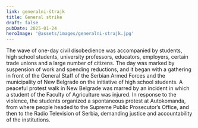 ```yaml
---
link: generalni-štrajk
title: General strike
draft: false
pubDate: 2025-01-24
heroImage: '@assets/images/generalni-strajk.jpg'
---
```

The wave of one-day civil disobedience was accompanied by students, high school students, university professors, educators, employers, certain trade unions and a large number of citizens. The day was marked by suspension of work and spending reductions, and it began with a gathering in front of the General Staff of the Serbian Armed Forces and the municipality of New Belgrade on the initiative of high school students. A peaceful protest walk in New Belgrade was marred by an incident in which a student of the Faculty of Agriculture was injured. In response to the violence, the students organized a spontaneous protest at Autokomanda, from where people headed to the Supreme Public Prosecutor’s Office, and then to the Radio Television of Serbia, demanding justice and accountability of the institutions.
